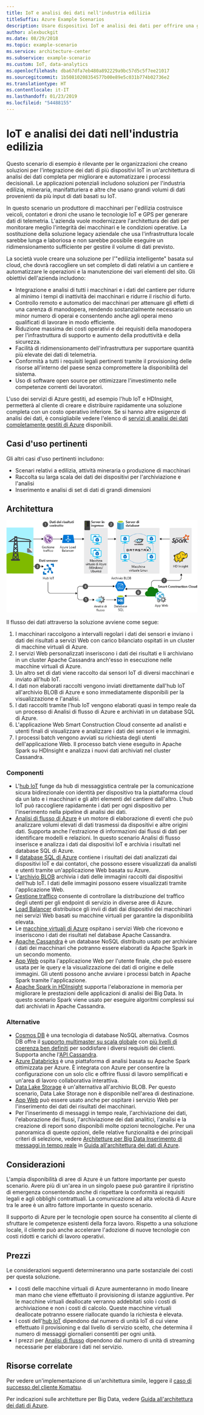 ```yaml
---
title: IoT e analisi dei dati nell'industria edilizia
titleSuffix: Azure Example Scenarios
description: Usare dispositivi IoT e analisi dei dati per offrire una gestione e un funzionamento completo dei progetti edilizi.
author: alexbuckgit
ms.date: 08/29/2018
ms.topic: example-scenario
ms.service: architecture-center
ms.subservice: example-scenario
ms.custom: IoT, data-analytics
ms.openlocfilehash: dba67dfa7eb480a892229a9bc57d5c5f7ee21017
ms.sourcegitcommit: 1b50810208354577b00e89e5c031b774b02736e2
ms.translationtype: HT
ms.contentlocale: it-IT
ms.lasthandoff: 01/23/2019
ms.locfileid: "54488155"
---
```

# <a name="iot-and-data-analytics-in-the-construction-industry"></a>IoT e analisi dei dati nell'industria edilizia

Questo scenario di esempio è rilevante per le organizzazioni che creano soluzioni per l'integrazione dei dati di più dispositivi IoT in un'architettura di analisi dei dati completa per migliorare e automatizzare i processi decisionali. Le applicazioni potenziali includono soluzioni per l'industria edilizia, mineraria, manifatturiera e altre che usano grandi volumi di dati provenienti da più input di dati basati su IoT.

In questo scenario un produttore di macchinari per l'edilizia costruisce veicoli, contatori e droni che usano le tecnologie IoT e GPS per generare dati di telemetria. L'azienda vuole modernizzare l'architettura dei dati per monitorare meglio l'integrità dei macchinari e le condizioni operative. La sostituzione della soluzione legacy aziendale che usa l'infrastruttura locale sarebbe lunga e laboriosa e non sarebbe possibile eseguire un ridimensionamento sufficiente per gestire il volume di dati previsto.

La società vuole creare una soluzione per l'"edilizia intelligente" basata sul cloud, che dovrà raccogliere un set completo di dati relativi a un cantiere e automatizzare le operazioni e la manutenzione dei vari elementi del sito. Gli obiettivi dell'azienda includono:

- Integrazione e analisi di tutti i macchinari e i dati del cantiere per ridurre al minimo i tempi di inattività dei macchinari e ridurre il rischio di furto.
- Controllo remoto e automatico dei macchinari per attenuare gli effetti di una carenza di manodopera, rendendo sostanzialmente necessario un minor numero di operai e consentendo anche agli operai meno qualificati di lavorare in modo efficiente.
- Riduzione massima dei costi operativi e dei requisiti della manodopera per l'infrastruttura di supporto e aumento della produttività e della sicurezza.
- Facilità di ridimensionamento dell'infrastruttura per supportare quantità più elevate dei dati di telemetria.
- Conformità a tutti i requisiti legali pertinenti tramite il provisioning delle risorse all'interno del paese senza compromettere la disponibilità del sistema.
- Uso di software open source per ottimizzare l'investimento nelle competenze correnti dei lavoratori.

L'uso dei servizi di Azure gestiti, ad esempio l'hub IoT e HDInsight, permetterà al cliente di creare e distribuire rapidamente una soluzione completa con un costo operativo inferiore. Se si hanno altre esigenze di analisi dei dati, è consigliabile vedere l'elenco di [servizi di analisi dei dati completamente gestiti di Azure][product-category] disponibili.

## <a name="relevant-use-cases"></a>Casi d'uso pertinenti

Gli altri casi d'uso pertinenti includono:

- Scenari relativi a edilizia, attività mineraria o produzione di macchinari
- Raccolta su larga scala dei dati dei dispositivi per l'archiviazione e l'analisi
- Inserimento e analisi di set di dati di grandi dimensioni

## <a name="architecture"></a>Architettura

![Architettura per IoT e analisi dei dati nell'industria edilizia][architecture]

Il flusso dei dati attraverso la soluzione avviene come segue:

1. I macchinari raccolgono a intervalli regolari i dati dei sensori e inviano i dati dei risultati a servizi Web con carico bilanciato ospitati in un cluster di macchine virtuali di Azure.
2. I servizi Web personalizzati inseriscono i dati dei risultati e li archiviano in un cluster Apache Cassandra anch'esso in esecuzione nelle macchine virtuali di Azure.
3. Un altro set di dati viene raccolto dai sensori IoT di diversi macchinari e inviato all'hub IoT.
4. I dati non elaborati raccolti vengono inviati direttamente dall'hub IoT all'archivio BLOB di Azure e sono immediatamente disponibili per la visualizzazione e l'analisi.
5. I dati raccolti tramite l'hub IoT vengono elaborati quasi in tempo reale da un processo di Analisi di flusso di Azure e archiviati in un database SQL di Azure.
6. L'applicazione Web Smart Construction Cloud consente ad analisti e utenti finali di visualizzare e analizzare i dati dei sensori e le immagini.
7. I processi batch vengono avviati su richiesta degli utenti dell'applicazione Web. Il processo batch viene eseguito in Apache Spark su HDInsight e analizza i nuovi dati archiviati nel cluster Cassandra.

### <a name="components"></a>Componenti

- L'[hub IoT](/azure/iot-hub/about-iot-hub) funge da hub di messaggistica centrale per la comunicazione sicura bidirezionale con identità per dispositivo tra la piattaforma cloud da un lato e i macchinari e gli altri elementi del cantiere dall'altro. L'hub IoT può raccogliere rapidamente i dati per ogni dispositivo per l'inserimento nella pipeline di analisi dei dati.
- [Analisi di flusso di Azure](/azure/stream-analytics/stream-analytics-introduction) è un motore di elaborazione di eventi che può analizzare volumi elevati di dati trasmessi da dispositivi e altre origini dati. Supporta anche l'estrazione di informazioni dai flussi di dati per identificare modelli e relazioni. In questo scenario Analisi di flusso inserisce e analizza i dati dai dispositivi IoT e archivia i risultati nel database SQL di Azure.
- Il [database SQL di Azure](/azure/sql-database/sql-database-technical-overview) contiene i risultati dei dati analizzati dai dispositivi IoT e dai contatori, che possono essere visualizzati da analisti e utenti tramite un'applicazione Web basata su Azure.
- L'[archivio BLOB](/azure/storage/blobs/storage-blobs-introduction) archivia i dati delle immagini raccolti dai dispositivi dell'hub IoT. I dati delle immagini possono essere visualizzati tramite l'applicazione Web.
- [Gestione traffico](/azure/traffic-manager/traffic-manager-overview) consente di controllare la distribuzione del traffico degli utenti per gli endpoint di servizio in diverse aree di Azure.
- [Load Balancer](/azure/load-balancer/load-balancer-overview) distribuisce gli invii di dati dai dispositivi dei macchinari nei servizi Web basati su macchine virtuali per garantire la disponibilità elevata.
- Le [macchine virtuali di Azure](/azure/virtual-machines) ospitano i servizi Web che ricevono e inseriscono i dati dei risultati nel database Apache Cassandra.
- [Apache Cassandra](https://cassandra.apache.org) è un database NoSQL distribuito usato per archiviare i dati dei macchinari che potranno essere elaborati da Apache Spark in un secondo momento.
- [App Web](/azure/app-service/app-service-web-overview) ospita l'applicazione Web per l'utente finale, che può essere usata per le query e la visualizzazione dei dati di origine e delle immagini. Gli utenti possono anche avviare i processi batch in Apache Spark tramite l'applicazione.
- [Apache Spark in HDInsight](/azure/hdinsight/spark/apache-spark-overview) supporta l'elaborazione in memoria per migliorare le prestazioni delle applicazioni di analisi dei Big Data. In questo scenario Spark viene usato per eseguire algoritmi complessi sui dati archiviati in Apache Cassandra.

### <a name="alternatives"></a>Alternative

- [Cosmos DB](/azure/cosmos-db/introduction) è una tecnologia di database NoSQL alternativa. Cosmos DB offre il [supporto multimaster su scala globale](/azure/cosmos-db/multi-region-writers) con [più livelli di coerenza ben definiti](/azure/cosmos-db/consistency-levels) per soddisfare i diversi requisiti dei clienti. Supporta anche l'[API Cassandra](/azure/cosmos-db/cassandra-introduction).
- [Azure Databricks](/azure/azure-databricks/what-is-azure-databricks) è una piattaforma di analisi basata su Apache Spark ottimizzata per Azure. È integrata con Azure per consentire la configurazione con un solo clic e offrire flussi di lavoro semplificati e un'area di lavoro collaborativa interattiva.
- [Data Lake Storage](/azure/storage/data-lake-storage) è un'alternativa all'archivio BLOB. Per questo scenario, Data Lake Storage non è disponibile nell'area di destinazione.
- [App Web](/azure/app-service) può essere usato anche per ospitare i servizio Web per l'inserimento dei dati dei risultati dei macchinari.
- Per l'inserimento di messaggi in tempo reale, l'archiviazione dei dati, l'elaborazione dei flussi, l'archiviazione dei dati analitici, l'analisi e la creazione di report sono disponibili molte opzioni tecnologiche. Per una panoramica di queste opzioni, delle relative funzionalità e dei principali criteri di selezione, vedere [Architetture per Big Data Inserimento di messaggi in tempo reale](/azure/architecture/data-guide/technology-choices/real-time-ingestion) in [Guida all'architettura dei dati di Azure](/azure/architecture/data-guide).

## <a name="considerations"></a>Considerazioni

L'ampia disponibilità di aree di Azure è un fattore importante per questo scenario. Avere più di un'area in un singolo paese può garantire il ripristino di emergenza consentendo anche di rispettare la conformità ai requisiti legali e agli obblighi contrattuali. La comunicazione ad alta velocità di Azure tra le aree è un altro fattore importante in questo scenario.

Il supporto di Azure per le tecnologie open source ha consentito al cliente di sfruttare le competenze esistenti della forza lavoro. Rispetto a una soluzione locale, il cliente può anche accelerare l'adozione di nuove tecnologie con costi ridotti e carichi di lavoro operativi.

## <a name="pricing"></a>Prezzi

Le considerazioni seguenti determineranno una parte sostanziale dei costi per questa soluzione.

- I costi delle macchine virtuali di Azure aumenteranno in modo lineare man mano che viene effettuato il provisioning di istanze aggiuntive. Per le macchine virtuali deallocate verranno addebitati solo i costi di archiviazione e non i costi di calcolo. Queste macchine virtuali deallocate potranno essere riallocate quando la richiesta è elevata.
- I costi dell'[hub IoT](https://azure.microsoft.com/pricing/details/iot-hub) dipendono dal numero di unità IoT di cui viene effettuato il provisioning e dal livello di servizio scelto, che determina il numero di messaggi giornalieri consentiti per ogni unità.
- I prezzi per [Analisi di flusso](https://azure.microsoft.com/pricing/details/stream-analytics) dipendono dal numero di unità di streaming necessarie per elaborare i dati nel servizio.

## <a name="related-resources"></a>Risorse correlate

Per vedere un'implementazione di un'architettura simile, leggere il [caso di successo del cliente Komatsu][customer-story].

Per indicazioni sulle architetture per Big Data, vedere [Guida all'architettura dei dati di Azure](/azure/architecture/data-guide).

<!-- links -->

[product-category]: https://azure.microsoft.com/product-categories/analytics/
[customer-site]: https://home.komatsu/en/
[customer-story]: https://customers.microsoft.com/story/komatsu-manufacturing-azure-iot-hub-japan
[architecture]: ./media/architecture-big-data-with-iot.png
